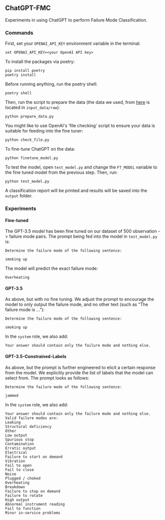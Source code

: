 ## ChatGPT-FMC

Experiments in using ChatGPT to perform Failure Mode Classification.

### Commands

First, set your `OPENAI_API_KEY` environment variable in the terminal:

    set OPENAI_API_KEY=<your OpenAI API key>

To install the packages via poetry:

    pip install poetry
    poetry install

Before running anything, run the poetry shell:

    poetry shell

Then, run the script to prepare the data (the data we used, from [here](https://paperswithcode.com/dataset/fmc-mwo2kg) is located in `input_data/raw`):

    python prepare_data.py

You might like to use OpenAI's 'file checking' script to ensure your data is suitable for feeding into the fine tuner:

    python check_file.py

To fine-tune ChatGPT on the data:

    python finetune_model.py

To test the model, open `test_model.py` and change the `FT_MODEL` variable to the fine tuned model from the previous step. Then, run:

    python test_model.py

A classification report will be printed and results will be saved into the `output` folder.

### Experiments

#### Fine-tuned

The GPT-3.5 model has been fine tuned on our dataset of 500 observation -> failure mode pairs. The prompt being fed into the model in `test_model.py` is:

    Determine the failure mode of the following sentence:

    smoking up

The model will predict the exact failure mode:

    Overheating

#### GPT-3.5

As above, but with no fine tuning. We adjust the prompt to encourage the model to only output the failure mode, and no other text (such as "The failure mode is ..."):

    Determine the failure mode of the following sentence:

    smoking up

In the `system` role, we also add:

    Your answer should contain only the failure mode and nothing else.

#### GPT-3.5-Constrained-Labels

As above, but the prompt is further engineered to elicit a certain response from the model. We explicitly provide the list of labels that the model can select from. The prompt looks as follows:

    Determine the failure mode of the following sentence:

    jammed

In the `system` role, we also add:

    Your answer should contain only the failure mode and nothing else. Valid failure modes are:
    Leaking
    Structural deficiency
    Other
    Low output
    Spurious stop
    Contamination
    Erratic output
    Electrical
    Failure to start on demand
    Vibration
    Fail to open
    Fail to close
    Noise
    Plugged / choked
    Overheating
    Breakdown
    Failure to stop on demand
    Failure to rotate
    High output
    Abnormal instrument reading
    Fail to function
    Minor in-service problems
